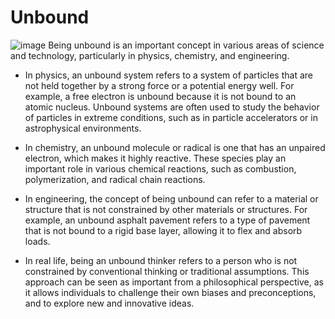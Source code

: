 # Unbound  
![image](https://user-images.githubusercontent.com/106238433/224565533-56e85505-fad8-4b13-98f7-a8abc2e326d0.png)
Being unbound is an important concept in various areas of science and technology, particularly in physics, chemistry, and engineering.

- In physics, an unbound system refers to a system of particles that are not held together by a strong force or a potential energy well. For example, a free electron is unbound because it is not bound to an atomic nucleus. Unbound systems are often used to study the behavior of particles in extreme conditions, such as in particle accelerators or in astrophysical environments.

- In chemistry, an unbound molecule or radical is one that has an unpaired electron, which makes it highly reactive. These species play an important role in various chemical reactions, such as combustion, polymerization, and radical chain reactions.

- In engineering, the concept of being unbound can refer to a material or structure that is not constrained by other materials or structures. For example, an unbound asphalt pavement refers to a type of pavement that is not bound to a rigid base layer, allowing it to flex and absorb loads.

- In real life, being an unbound thinker refers to a person who is not constrained by conventional thinking or traditional assumptions. This approach can be seen as important from a philosophical perspective, as it allows individuals to challenge their own biases and preconceptions, and to explore new and innovative ideas.
